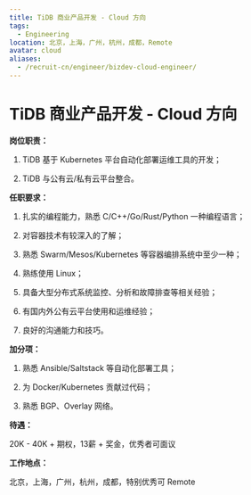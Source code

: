 ```yaml
---
title: TiDB 商业产品开发 - Cloud 方向
tags:
  - Engineering
location: 北京，上海，广州，杭州，成都，Remote
avatar: cloud
aliases:
  - /recruit-cn/engineer/bizdev-cloud-engineer/
---
```


# TiDB 商业产品开发 - Cloud 方向

**岗位职责：**

1. TiDB 基于 Kubernetes 平台自动化部署运维工具的开发；

2. TiDB 与公有云/私有云平台整合。

**任职要求：**

1. 扎实的编程能力，熟悉 C/C++/Go/Rust/Python 一种编程语言；

2. 对容器技术有较深入的了解；

3. 熟悉 Swarm/Mesos/Kubernetes 等容器编排系统中至少一种；

4. 熟练使用 Linux；

5. 具备大型分布式系统监控、分析和故障排查等相关经验；

6. 有国内外公有云平台使用和运维经验；

7. 良好的沟通能力和技巧。

**加分项：**

1. 熟悉 Ansible/Saltstack 等自动化部署工具；

2. 为 Docker/Kubernetes 贡献过代码；

3. 熟悉 BGP、Overlay 网络。

**待遇：**

20K - 40K + 期权，13薪 + 奖金，优秀者可面议

**工作地点：**

北京，上海，广州，杭州，成都，特别优秀可 Remote
